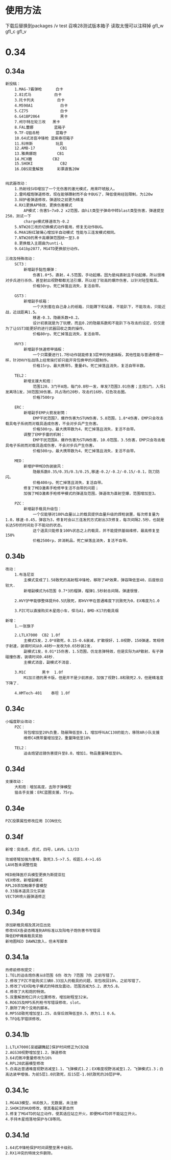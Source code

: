 # 使用方法
下载后替换到packages /v test 召唤28测试版本箱子 读取太慢可以注释掉 gfl_w gfl_c gfl_v

# 0.34

## 0.34a
	新投稿：	
		1.MAG-7霰弹枪		白卡	
		2.81式马			白卡		
		3.托卡列夫			白卡
		4.M590A1			白卡
		5.CZ75				白卡
		6.G41BP2064			黑卡
		7.柯尔特左轮三改	黑卡
		8.FAL蕾娜			蓝箱子
		9.TF-Q狙击枪		蓝箱子
		10.64式消音冲锋枪	蓝紫泰坦箱子
		11.科林斯			玩具
		12.AMB-17			CB1
		13.雅典娜炮			CB1
		14.MCX糖			CB2
		15.SHOKI			CB2
		16.DBS双重解放		彩票直售20W


	纯武器改动：
		1.热射线SVD增加了一个无伤害的激光模式，用来吓唬敌人。
		2.雷鸣榴炮弹道修改，现在能够蹲射而不会卡BUG了，降低使用经验限制，为120w
		3.辩护者弹道修改，弹道较之前更为精准
		4.RX1更换AP特效，更换伤害模式
			AP模式：伤害5~7x0.2 x2范围，由hit类型子弹命中转blast类型伤害，弹速提至250，测试一下
			charge模式移速改为-0.2
		5.NTW20三改的切换模式动作套用，修复无动作BUG。
		6.M4A1粉红玻璃心增加半自动模式 性能与三连发模式相同。
		7.NTW20的黑卡高爆弹范围统一至3.0
		8.更换载入主题曲为unti-L
		9.G41bp2077，MG4TD更换部分动作。

	三改及特殊改动：
		SCT3：
			新增副手黏性爆弹：
				伤害1.0*5，直射，4.5范围，手动起爆。因为是纯直射且手动起爆，所以很难对步兵进行杀伤，甚至射出视野都都无法引爆，所以给了较高的爆炸伤害，以针对轻型载具。
				价格50rp，死亡掉落且消失，复活自带。

		GST3：
			新增副手纸箱：
				一个大到套在自己身上的纸箱，只能蹲下和站着，不能趴下，不能攻击，只能近战，近战距离1.5。
				移速-0.3，隐蔽系数+0.2。
				设计初衷就是为了玩梗，而且0.2的隐蔽系数和不能趴下与攻击的设定，仅仅是为了让GST3能更好的进行武器回收之类的操作。
				价格80rp，死亡掉落且消失，复活自带。

		HVY3：
			新增副手快速修甲插板：
				一个只需要进行1.7秒动作就能修复3层甲的快速插板，其他性能与普通修理一样，针对HVY在战场上经常挨打却只能开背包换甲的问题制作。
				价格15rp，最大携带5，重量4%，死亡掉落且消失，复活自带半数。

		TEL2：
			新增支援大和炮：
				范围120，3门平A炮，每门0.8秒一发，单发7范围3.01伤害；主炮1门，入场1发离场1发，30范围30伤害。共占场约20秒，攻击约16秒。红色攻击圈。
				价格7500rp

		ERC：
			新增副手EMP火箭发射筒：
				EMP干扰范围7，爆炸伤害为STUN伤害，5.8范围，1.8*4伤害，EMP只会攻击载具电子系统而对载具造成伤害，不会对步兵产生伤害。
				价格500rp，最大携带数为4，死亡掉落且消失，复活不自带。
			调整了EMP手雷的机制：
				EMP干扰范围8，爆炸伤害为STUN伤害，10.0范围，3.5伤害，EMP只会攻击载具电子系统而对载具造成伤害，不会对步兵产生伤害。
				价格500rp，最大携带数为4，死亡掉落且消失，复活不自带。

		MED：
			新增护甲MED伪装披风：
				隐蔽系数0.35/0.35/0.3/0.25,移速-0.2/-0.2/-0.15/-0.1，防刀防闪。
				价格400rp，死亡掉落且消失，复活自带。
			修复了MED激素手枪修甲复活不自带的问题；
			加强了MED激素手枪修甲模式的弹道及范围，弹道改为直射空爆，范围增加至3。

		PZC：
			新增副手载具升级包：
				一个仅能够对100%血量以上的载具提供血量升级的焊枪装置，每次修复量为1.0，移速-0.45，弹容为3，修复时会以三连发的方式射出3次修复，每次间隔2.5秒，也就是长达5秒的时间处于不能动的状态。
				这个道具只能修复100%状态之上的载具，并不能提供基础维修，最高修复至150%
				价格2500rp，非消耗品，死亡掉落且消失，复活不自带。


## 0.34b	
	改动：
		1.布洛尼亚
			主模式变成了1.58致死的高射程冲锋枪，移除了AP效果，弹容降低至40，后座依旧较大.
			新增副模式为6范围 0.7*3的榴弹，榴弹1.5秒射击间隔，弹速很慢.

		2.HVY护甲能够整体提升0.5抗致死，即HVY甲在普通难度下抗致死为0，EX难度为1.0

		3.PZC可以直接购买木星炮小车，悍马A1，BMD-K17的载具烟

	新增：
		1.一张旗子
	
		2.LTLX7000 	CB2	1.0f
			主模式5发，2.0*8致死，0.15-0.6衰减，扩散很好，1.0视野，150弹速，常规喷子射速，装填时间从0.48秒一发改为0.65秒装2发.
			副模式1发，0.01*15伤害，1.5范围，仿龙息弹特效，但是实际为AP散射，有子弹碰撞伤害，装填时间0.48秒.
			主模式消音，副模式不消音.

		3.M1C		黑卡	1.0f
			M1加兰德的黑卡版，但是并不是少前原皮，加强了视野1.8和致死2.9，但是精准度下降了.

		4.HMTech-401	泰坦 1.0f

## 0.34c
	小幅度职业改动：
		PZC：
			背包增加至20%负重，隐蔽降低至0.1，增加呼叫AC130的能力，移除AR小队支援
			维修C4携带量增加至2，重量降低至10%

		TEL2：
			迫击炮望远镜伤害提升至8.0，增加1，物品重量降低至8%。

## 0.34d
	支援改动：
		大和炮：增加高度，去除子弹模型
		狙击手支援：ERC蓝圈支援，75rp。

## 0.34e
	PZC投票属性修改应用 ICON优化


## 0.34f
	新增：突击虎，虎式，四号，LAV6，L3/33 

	攻城塔弩加强为重弩，致死3.5->7.5，视距1.4->1.65
	LAV6暂未调整性能

	MED舱降医疗兵模型更换为斯提亚拉
	VEX修改，新增副模式
	RPL20添加触爆手雷模型
	0.33版本道具汉化实装
	VECTOR喷火器弹道修正

## 0.34g
	添加新载具烟及其对应出处
	修改VEX各姿态精准到AR标准以及阳电子炮伤害书写错误
	降低EMP瘫痪载具奖励
	新地图RED DAWN2放入，但未写脚本

## 0.34.1a
	热修前修改提交：
	1.TEL的迫击炮伤害从8范围 6伤 改为 7范围 7伤 之前写错了。
	2.修改了PZC不能购买三辆0.33加入的载具的问题，背包改回10%，之前写错了。
	3.修改了VEX阳电子模式的特效及震动，范围消减为5.2，原为5.8。
	4.修改了大和炮的特效。
	5.双重解放枪口开火位置修改，增加射程至32米。
	6.RO635及MP5系列枪书写错误修改，slot。
	7.删除了两个没用的脚本。
	8.MP5SD致死增加至1.25，击穿后效降低至0.5，原为1.1 0.6。
	9.TFQ名字错拼修改。

## 0.34.1b
	1.LTLX7000[巫姬翩舞起]保护时间修正为CB2级
	2.AGS30视野增加至1.2，弹道修改
	3.64式微冲重量修改为16%
	4.RPL20武器模型修改
	5.白高达普通难度视野消减至1.1，飞弹模式1.2；EX难度视野消减至1.2，飞弹模式1.3；白高达装甲增强，为前5层1.0抗致死，后15层-1.0抗致死的20层护甲。

## 0.34.1c
	1.MG4A3模型，HUD放入，无数据，未注册
	2.SHOKI的HUD修改，使其看起来更自然
	3.修复了MG4TD的站立动作，使其适应站立开火，即便MG4TD并不能站立开火。
	4.手持木星炮落地保护与CB等同。
	
## 0.34.1d
	1.64式冲锋枪保护时间调整至黑卡级别。
	2.RX1冲突的特效文件删除。